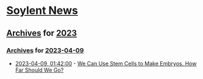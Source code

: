 # [Soylent News](../../../README.md)

## [Archives](../../index.md) for [2023](../index.md)

### [Archives](../../index.md) for [2023-04-09](index.md)

* [2023-04-09, 01:42:00](https://soylentnews.org/article.pl?sid=23/04/07/1410210&from=rss) - [We Can Use Stem Cells to Make Embryos. How Far Should We Go?](https://soylentnews.org/article.pl?sid=23/04/07/1410210&from=rss)
